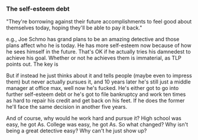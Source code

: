 ### The self-esteem debt

"They're borrowing against their future accomplishments to feel good about themselves today, hoping they'll be able to pay it back."

e.g., Joe Schmo has grand plans to be an amazing detective and those plans affect who he is today. He has more self-esteem now because of how he sees himself in the future. That's OK if he actually tries his damnedest to achieve his goal. Whether or not he achieves them is immaterial, as TLP points out. The key is

But if instead he just thinks about it and tells people (maybe even to impress them) but never actually pursues it, and 10 years later he's still just a middle manager at office max, well now he's fucked. He's either got to go into further self-esteem debt or he's got to file bankruptcy and work ten times as hard to repair his credit and get back on his feet. If he does the former he'll face the same decision in another five years.

And of course, why would he work hard and pursue it? High school was easy, he got As. College was easy, he got As. So what changed? Why isn't being a great detective easy? Why can't he just show up?

